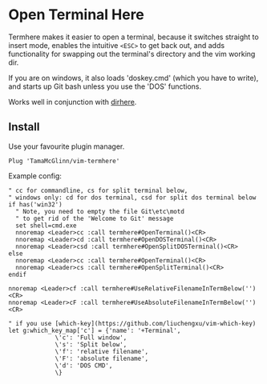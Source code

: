 # Open Terminal Here

Termhere makes it easier to open a terminal, because it switches straight to insert mode,
enables the intuitive `<ESC>` to get back out, and adds functionality for swapping out
the terminal's directory and the vim working dir.

If you are on windows, it also loads 'doskey.cmd' (which you have to write), 
and starts up Git bash unless you use the 'DOS' functions.

Works well in conjunction with [dirhere](https://github.com/TamaMcGlinn/vim-dirhere).

## Install

Use your favourite plugin manager.

```
Plug 'TamaMcGlinn/vim-termhere'
```

Example config:

```
" cc for commandline, cs for split terminal below,
" windows only: cd for dos terminal, csd for split dos terminal below
if has('win32')
  " Note, you need to empty the file Git\etc\motd
  " to get rid of the 'Welcome to Git' message
  set shell=cmd.exe
  nnoremap <Leader>cc :call termhere#OpenTerminal()<CR>
  nnoremap <Leader>cd :call termhere#OpenDOSTerminal()<CR>
  nnoremap <Leader>csd :call termhere#OpenSplitDOSTerminal()<CR>
else
  nnoremap <Leader>cc :call termhere#OpenTerminal()<CR>
  nnoremap <Leader>cs :call termhere#OpenSplitTerminal()<CR>
endif

nnoremap <Leader>cf :call termhere#UseRelativeFilenameInTermBelow('')<CR>
nnoremap <Leader>cF :call termhere#UseAbsoluteFilenameInTermBelow('')<CR>

" if you use [which-key](https://github.com/liuchengxu/vim-which-key)
let g:which_key_map['c'] = {'name': '+Terminal',
             \'c': 'Full window',
             \'s': 'Split below',
             \'f': 'relative filename',
             \'F': 'absolute filename',
             \'d': 'DOS CMD',
             \}
```
